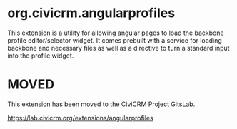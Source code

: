 # org.civicrm.angularprofiles

This extension is a utility for allowing angular pages to load the backbone profile editor/selector widget.
It comes prebuilt with a service for loading backbone and necessary files as well as a directive to turn a standard input into the profile widget.

# MOVED

This extension has been moved to the CiviCRM Project GitsLab.

https://lab.civicrm.org/extensions/angularprofiles
